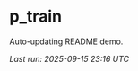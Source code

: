 # p_train

Auto-updating README demo.

<!--START_SECTION:status-->
_Last run: 2025-09-15 23:16 UTC_
<!--END_SECTION:status-->


































































































































































































































































































































































































































































































































































































































